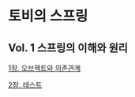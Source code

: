 # 토비의 스프링

## Vol. 1 스프링의 이해와 원리
[1장. 오브젝트와 의존관계](https://moondongmin.notion.site/1-16f357c44e5680d6963ec6d926d88594?pvs=4)

[2장. 테스트](https://moondongmin.notion.site/2-17c357c44e568010b52cfaed1ffffb5d?pvs=4)
